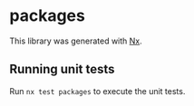 # packages

This library was generated with [Nx](https://nx.dev).

## Running unit tests

Run `nx test packages` to execute the unit tests.
